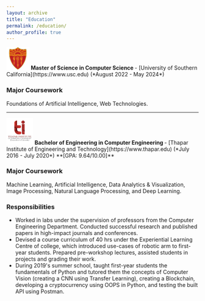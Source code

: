 ```yaml
---
layout: archive
title: "Education"
permalink: /education/
author_profile: true
---
```


<img src="/images/usc-logo.png" alt="usc logo" style=" align: top; height: 60px; width:60px; background-size: cover;"/>
<b> Master of Science in Computer Science </b> - [University of Southern California](https://www.usc.edu) (*August 2022 - May 2024*) 

### Major Coursework
Foundations of Artificial Intelligence, Web Technologies.

<hr />

<img src="/images/thapar.png" alt="thapar logo" style=" align: top; height: 70px; width:70px; background-size: cover;"/>
<b> Bachelor of Engineering in Computer Engineering </b> - [Thapar Institute of Engineering and Technology](https://www.thapar.edu) (*July 2016 - July 2020*) **[GPA: 9.64/10.00]**

### Major Coursework
Machine Learning, Artificial Intelligence, Data Analytics & Visualization, Image Processing, Natural Language Processing, and Deep Learning.
### Responsibilities
* Worked in labs under the supervision of professors from the Computer Engineering Department. Conducted successful research and published papers in high-impact journals and conferences.
* Devised a course curriculum of 40 hrs under the Experiential Learning Centre of college, which introduced use-cases of robotic arm to first-year students. Prepared pre-workshop lectures, assisted students in projects and grading their work.
* During 2019's summer school, taught first-year students the fundamentals of Python and tutored them the concepts of Computer Vision (creating a CNN using Transfer Learning), creating a Blockchain, developing a cryptocurrency using OOPS in Python, and testing the built API using Postman.